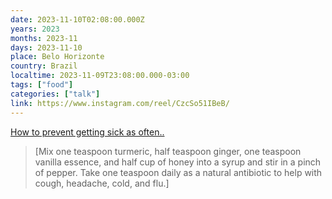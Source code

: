 ```yaml
---
date: 2023-11-10T02:08:00.000Z
years: 2023
months: 2023-11
days: 2023-11-10
place: Belo Horizonte
country: Brazil
localtime: 2023-11-09T23:08:00.000-03:00
tags: ["food"]
categories: ["talk"]
link: https://www.instagram.com/reel/CzcSo51IBeB/
---
```

[How to prevent getting sick as often..](https://www.instagram.com/reel/CzcSo51IBeB/)

> [Mix one teaspoon turmeric, half teaspoon ginger, one teaspoon vanilla essence, and half cup of honey into a syrup and stir in a pinch of pepper. Take one teaspoon daily as a natural antibiotic to help with cough, headache, cold, and flu.]

